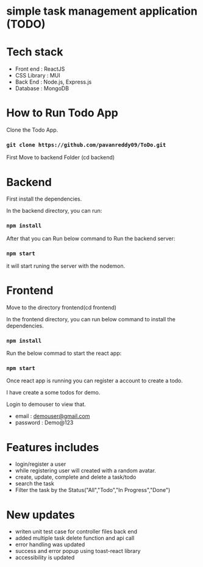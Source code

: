 # simple task management application (TODO)

# Tech stack
- Front end : ReactJS
- CSS Library : MUI
- Back End : Node.js, Express.js
- Database : MongoDB

# How to Run Todo App
Clone the Todo App.

### `git clone https://github.com/pavanreddy09/ToDo.git`

First Move to backend Folder (cd backend)
# Backend
First install the dependencies.

In the backend directory, you can run:
### `npm install`

After that you can Run below command to Run the backend server:
### `npm start`
it will start runing the server with the nodemon.

# Frontend
Move to the directory frontend(cd frontend)

In the frontend directory, you can run below command to install the dependencies.
### `npm install`

Run the below commad to start the react app:
### `npm start`

Once react app is running you can register a account to create a todo.

I have create a some todos for demo.

Login to demouser to view that.

- email : demouser@gmail.com
- password : Demo@123

# Features includes 
- login/register a user
- while registering user will created with a random avatar.
- create, update, complete and delete a task/todo
- search the task
- Filter the task by the Status("All","Todo","In Progress","Done")

# New updates
- writen unit test case for controller files back end
- added multiple task delete function and api call
- error handling was updated
- success and error popup using toast-react library
- accessibility is updated
